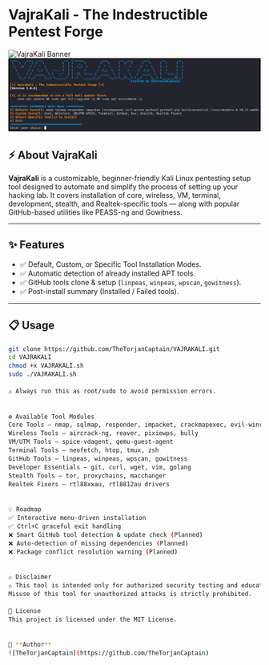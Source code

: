 # VajraKali - The Indestructible Pentest Forge

![VajraKali Banner](https://img.shields.io/badge/VajraKali-v1.0.0-blue.svg)
![Main Menu Screenshot](misc/VAJRAKALIss.png)

## ⚡ About VajraKali

**VajraKali** is a customizable, beginner-friendly Kali Linux pentesting setup tool designed to automate and simplify the process of setting up your hacking lab. It covers installation of core, wireless, VM, terminal, development, stealth, and Realtek-specific tools — along with popular GitHub-based utilities like PEASS-ng and Gowitness.

---

## ✨ Features

- ✅ Default, Custom, or Specific Tool Installation Modes.
- ✅ Automatic detection of already installed APT tools.
- ✅ GitHub tools clone & setup (`linpeas`, `winpeas`, `wpscan`, `gowitness`).
- ✅ Post-install summary (Installed / Failed tools).

---

## 📋 Usage

```bash
git clone https://github.com/TheTorjanCaptain/VAJRAKALI.git
cd VAJRAKALI
chmod +x VAJRAKALI.sh
sudo ./VAJRAKALI.sh

⚠️ Always run this as root/sudo to avoid permission errors.


⚙️ Available Tool Modules
Core Tools – nmap, sqlmap, responder, impacket, crackmapexec, evil-winrm, etc.
Wireless Tools – aircrack-ng, reaver, pixiewps, bully
VM/UTM Tools – spice-vdagent, qemu-guest-agent
Terminal Tools – neofetch, htop, tmux, zsh
GitHub Tools – linpeas, winpeas, wpscan, gowitness
Developer Essentials – git, curl, wget, vim, golang
Stealth Tools – tor, proxychains, macchanger
Realtek Fixers – rtl88xxau, rtl8812au drivers


💡 Roadmap
✅ Interactive menu-driven installation
✅ Ctrl+C graceful exit handling
❌ Smart GitHub tool detection & update check (Planned)
❌ Auto-detection of missing dependencies (Planned)
❌ Package conflict resolution warning (Planned)


⚠️ Disclaimer
⚠️ This tool is intended only for authorized security testing and educational purposes.
Misuse of this tool for unauthorized attacks is strictly prohibited.

📄 License
This project is licensed under the MIT License.


🤖 **Author**
![TheTorjanCaptain](https://github.com/TheTorjanCaptain)
